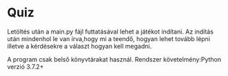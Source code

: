 # Quiz
Letöltés után a main.py fájl futtatásával lehet a játékot indítani.
Az indítás után mindenhol le van írva,hogy mi a teendő, hogyan lehet tovább lépni illetve a kérdésekre a választ hogyan kell megadni.

A program csak belső könyvtárakat használ.
Rendszer követelmény:Python verzió 3.7.2+
